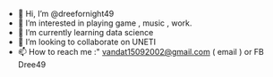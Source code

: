 - 👋 Hi, I’m @dreefornight49
- 👀 I’m interested in playing game , music , work.
- 🌱 I’m currently learning data science
- 💞️ I’m looking to collaborate on  UNETI
- 📫 How to reach me  :" vandat15092002@gmail.com  ( email ) or FB Dree49

<!---
dreefornight49/dreefornight49 is a ✨ special ✨ repository because its `README.md` (this file) appears on your GitHub profile.
You can click the Preview link to take a look at your changes.
--->
